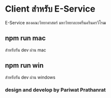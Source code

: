 # Client สำหรับ E-Service

E-Service ของคณะวิทยาศาสตร์ มหาวิทยาละยศรีนครินครวิโรฒ

## npm run mac

สำหรับรัน dev ผ่าน mac

## npm run win

สำหรับรัน dev ผ่าน windows

### design and develop by Pariwat Prathanrat
